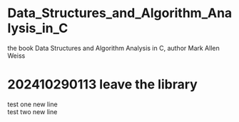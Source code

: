 # Data_Structures_and_Algorithm_Analysis_in_C
the book Data Structures and Algorithm Analysis in C, author Mark Allen Weiss
# 202410290113 leave the library  
test one new line  
test two new line

